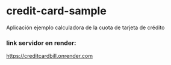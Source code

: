 # credit-card-sample
Aplicación ejemplo calculadora de la cuota de tarjeta de crédito


### link servidor en render:
https://creditcardbill.onrender.com
